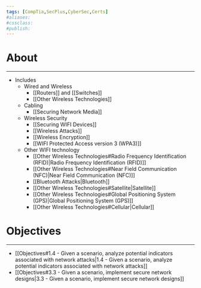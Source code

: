 ```yaml
---
tags: [CompTia,SecPlus,CyberSec,Certs]
#aliases:
#cssclass:
#publish:
---
```


# About
---
- Includes
	- Wired and Wireless
		- [[Routers]] and [[Switches]]
		- [[Other Wireless Technologies]]
	- Cabling
		- [[Securing Network Media]]
	- Wireless Security
		- [[Securing WIFI Devices]]
		- [[Wireless Attacks]]
		- [[Wireless Encryption]]
		- [[WIFI Protected Access version 3 (WPA3)]]
	- Other WIFI technology
		- [[Other Wireless Technologies#Radio Frequency Identification (RFID)|Radio Frequency Identification (RFID)]]
		- [[Other Wireless Technologies#Near Field Communication (NFC)|Near Field Communication (NFC)]]
		- [[Bluetooth Attacks|Bluetooth]]
		- [[Other Wireless Technologies#Satellite|Satellite]]
		- [[Other Wireless Technologies#Global Positioning System (GPS)|Global Positioning System (GPS)]]
		- [[Other Wireless Technologies#Cellular|Cellular]]

# Objectives
---
- [[Objectives#1.4 - Given a scenario, analyze potential indicators associated with network attacks|1.4 - Given a scenario, analyze potential indicators associated with network attacks]]
- [[Objectives#3.3 - Given a scenario, implement secure network designs|3.3 - Given a scenario, implement secure network designs]]